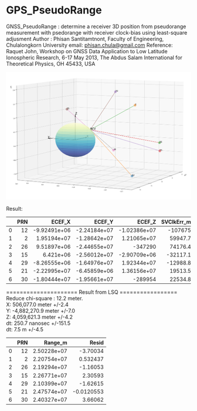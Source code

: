 # GPS_PseudoRange
 GNSS_PseudoRange :  determine a receiver 3D position from pseudorange
                     measurement with psedorange with receiver clock-bias
                     using least-square adjusment
 Author : Phisan Santitamtnont, Faculty of Engineering, Chulalongkorn University
          email: phisan.chula@gmail.com
 Reference: Raquet John, Workshop on GNSS Data Application to Low Latitude
            Ionospheric Research, 6-17 May 2013, The Abdus Salam International 
            for Theoretical Physics, OH 45433, USA

![alt text](https://github.com/phisan-chula/GPS_PseudoRange/blob/main/GPS_PR_Positioning.png)

Result:<br>

|    |   PRN |       ECEF_X |       ECEF_Y |            ECEF_Z |   SVClkErr_m |
|---:|------:|-------------:|-------------:|------------------:|-------------:|
|  0 |    12 | -9.92491e+06 | -2.24184e+07 |      -1.02386e+07 |    -107675   |
|  1 |     2 |  1.95194e+07 | -1.28642e+07 |       1.21065e+07 |      59947.7 |
|  2 |    26 |  9.51897e+06 | -2.44655e+07 | -347290           |      74176.4 |
|  3 |    15 |  6.421e+06   | -2.56012e+07 |      -2.90709e+06 |     -32117.1 |
|  4 |    29 | -8.26555e+06 | -1.64976e+07 |       1.92344e+07 |     -12988.8 |
|  5 |    21 | -2.22995e+07 | -6.45859e+06 |       1.36156e+07 |      19513.5 |
|  6 |    30 | -1.80444e+07 | -1.95661e+07 | -289954           |      22534.8 |

===================== Result from LSQ =================<br>
Reduce chi-square : 12.2 meter.<br>
X:    506,077.0 meter  +/-2.4<br>
Y: -4,882,270.9 meter  +/-7.0<br>
Z:  4,059,621.3 meter  +/-4.2<br>
dt:           250.7 nanosec  +/-151.5<br>
dt:             7.5 m  +/-4.5<br>

|    |   PRN |     Range_m |      Resid |
|---:|------:|------------:|-----------:|
|  0 |    12 | 2.50228e+07 | -3.70034   |
|  1 |     2 | 2.20754e+07 |  0.532437  |
|  2 |    26 | 2.19294e+07 | -1.16053   |
|  3 |    15 | 2.26771e+07 |  2.30593   |
|  4 |    29 | 2.10399e+07 | -1.62615   |
|  5 |    21 | 2.47574e+07 | -0.0120553 |
|  6 |    30 | 2.40327e+07 |  3.66062   |

